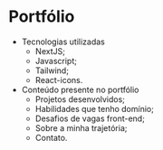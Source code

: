 # Portfólio
- Tecnologias utilizadas
    - NextJS;
    - Javascript;
    - Tailwind;
    - React-icons.
- Conteúdo presente no portfólio
    - Projetos desenvolvidos;
    - Habilidades que tenho domínio;
    - Desafios de vagas front-end;
    - Sobre a minha trajetória;
    - Contato.
    